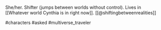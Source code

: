 She/her. Shifter (jumps between worlds without control). Lives in [[Whatever world Cynthia is in right now]]. [[@shiftingbetweenrealities]]

#characters #asked #multiverse_traveler